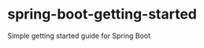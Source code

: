 spring-boot-getting-started
===========================

Simple getting started guide for Spring Boot
